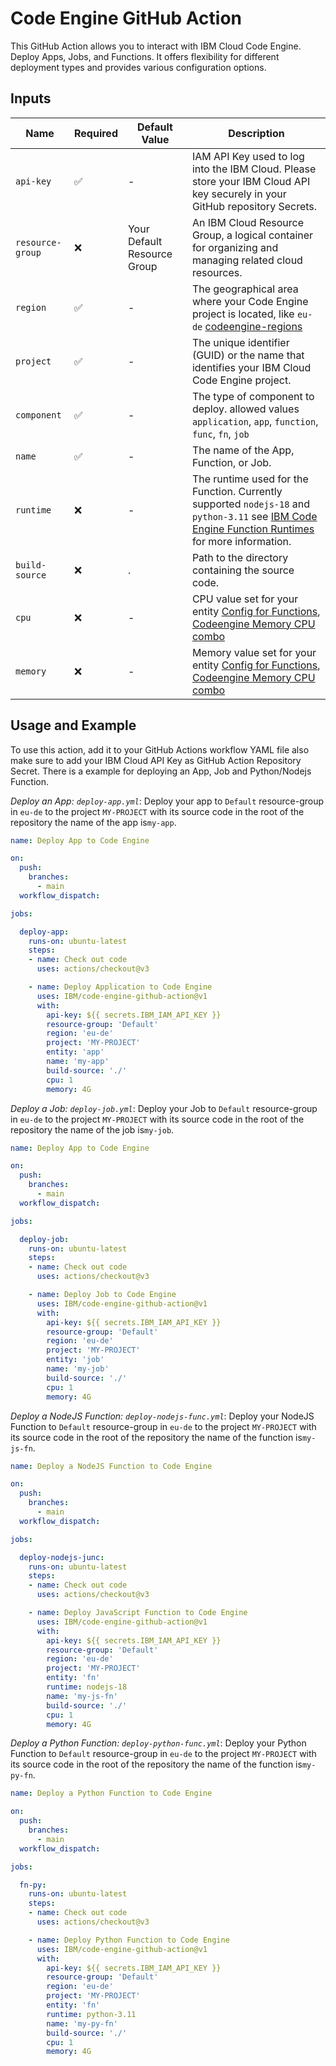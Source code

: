 # Code Engine GitHub Action

This GitHub Action allows you to interact with IBM Cloud Code Engine. Deploy Apps, Jobs, and Functions. It offers flexibility for different deployment types and provides various configuration options.

## Inputs

| Name            | Required | Default Value |Description |
|-----------------|----------|---------------|----------------------------------------------------------------|
| `api-key`       | ✅      | -             | IAM API Key used to log into the IBM Cloud. Please store your IBM Cloud API key securely in your GitHub repository Secrets.|
| `resource-group`| ❌       | Your Default Resource Group       | An IBM Cloud Resource Group, a logical container for organizing and managing related cloud resources.|
| `region`        | ✅      | -             | The geographical area where your Code Engine project is located, like `eu-de` [codeengine-regions](https://cloud.ibm.com/docs/codeengine?topic=codeengine-regions)|
| `project`       | ✅      | -             | The unique identifier (GUID) or the name that identifies your IBM Cloud Code Engine project. |
| `component`        | ✅      | -             | The type of component to deploy. allowed values `application`, `app`, `function`, `func`, `fn`, `job` |
| `name`          | ✅      | -             | The name of the App, Function, or Job.|
| `runtime`       | ❌ | -             | The runtime used for the Function. Currently supported `nodejs-18` and `python-3.11` see [IBM Code Engine Function Runtimes](https://cloud.ibm.com/docs/codeengine?topic=codeengine-fun-runtime) for more information.|
| `build-source`  | ❌       | .             | Path to the directory containing the source code.|
| `cpu`           | ❌       | -             | CPU value set for your entity [Config for Functions](https://cloud.ibm.com/docs/codeengine?topic=codeengine-fun-runtime), [Codeengine Memory CPU combo](https://cloud.ibm.com/docs/codeengine?topic=codeengine-mem-cpu-combo)|
| `memory`        | ❌       | -             | Memory value set for your entity [Config for Functions](https://cloud.ibm.com/docs/codeengine?topic=codeengine-fun-runtime), [Codeengine Memory CPU combo](https://cloud.ibm.com/docs/codeengine?topic=codeengine-mem-cpu-combo)|



## Usage and Example

To use this action, add it to your GitHub Actions workflow YAML file also make sure to add your IBM Cloud API Key as GitHub Action Repository Secret. There is a example for deploying an App, Job and Python/Nodejs Function.

*Deploy an App: `deploy-app.yml`*: Deploy your app to `Default` resource-group in `eu-de` to the project `MY-PROJECT` with its source code in the root of the repository the name of the app is`my-app`.
```yaml
name: Deploy App to Code Engine

on:
  push:
    branches:
      - main
  workflow_dispatch:

jobs:

  deploy-app:
    runs-on: ubuntu-latest
    steps:
    - name: Check out code
      uses: actions/checkout@v3

    - name: Deploy Application to Code Engine
      uses: IBM/code-engine-github-action@v1
      with:
        api-key: ${{ secrets.IBM_IAM_API_KEY }}
        resource-group: 'Default'
        region: 'eu-de'
        project: 'MY-PROJECT'
        entity: 'app'
        name: 'my-app'
        build-source: './'
        cpu: 1
        memory: 4G
```

*Deploy a Job: `deploy-job.yml`*: Deploy your Job to `Default` resource-group in `eu-de` to the project `MY-PROJECT` with its source code in the root of the repository the name of the job is`my-job`.
```yaml
name: Deploy App to Code Engine

on:
  push:
    branches:
      - main
  workflow_dispatch:

jobs:

  deploy-job:
    runs-on: ubuntu-latest
    steps:
    - name: Check out code
      uses: actions/checkout@v3

    - name: Deploy Job to Code Engine
      uses: IBM/code-engine-github-action@v1
      with:
        api-key: ${{ secrets.IBM_IAM_API_KEY }}
        resource-group: 'Default'
        region: 'eu-de'
        project: 'MY-PROJECT'
        entity: 'job'
        name: 'my-job'
        build-source: './'
        cpu: 1
        memory: 4G
```

*Deploy a NodeJS Function: `deploy-nodejs-func.yml`*: Deploy your NodeJS Function to `Default` resource-group in `eu-de` to the project `MY-PROJECT` with its source code in the root of the repository the name of the function is`my-js-fn`.
```yaml
name: Deploy a NodeJS Function to Code Engine

on:
  push:
    branches:
      - main
  workflow_dispatch:

jobs:

  deploy-nodejs-junc:
    runs-on: ubuntu-latest
    steps:
    - name: Check out code
      uses: actions/checkout@v3

    - name: Deploy JavaScript Function to Code Engine
      uses: IBM/code-engine-github-action@v1
      with:
        api-key: ${{ secrets.IBM_IAM_API_KEY }}
        resource-group: 'Default'
        region: 'eu-de'
        project: 'MY-PROJECT'
        entity: 'fn'
        runtime: nodejs-18 
        name: 'my-js-fn'
        build-source: './'
        cpu: 1
        memory: 4G
```

*Deploy a Python Function: `deploy-python-func.yml`*: Deploy your Python Function to `Default` resource-group in `eu-de` to the project `MY-PROJECT` with its source code in the root of the repository the name of the function is`my-py-fn`.
```yaml
name: Deploy a Python Function to Code Engine

on:
  push:
    branches:
      - main
  workflow_dispatch:

jobs:

  fn-py:
    runs-on: ubuntu-latest
    steps:
    - name: Check out code
      uses: actions/checkout@v3

    - name: Deploy Python Function to Code Engine
      uses: IBM/code-engine-github-action@v1
      with:
        api-key: ${{ secrets.IBM_IAM_API_KEY }}
        resource-group: 'Default'
        region: 'eu-de'
        project: 'MY-PROJECT'
        entity: 'fn'
        runtime: python-3.11
        name: 'my-py-fn'
        build-source: './'
        cpu: 1
        memory: 4G
```